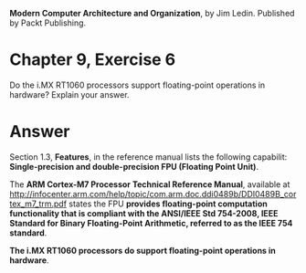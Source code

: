 __Modern Computer Architecture and Organization__, by Jim Ledin. Published by Packt Publishing.
# Chapter 9, Exercise 6

Do the i.MX RT1060 processors support floating-point operations in hardware? Explain your answer.

# Answer
Section 1.3, **Features**, in the reference manual lists the following capabilit: **Single-precision and double-precision FPU (Floating Point Unit)**.

The **ARM Cortex-M7 Processor Technical Reference Manual**, available at http://infocenter.arm.com/help/topic/com.arm.doc.ddi0489b/DDI0489B_cortex_m7_trm.pdf states the FPU  **provides floating-point computation functionality that is compliant with the ANSI/IEEE Std 754-2008, IEEE Standard for Binary Floating-Point Arithmetic, referred to as the IEEE 754 standard**.

**The i.MX RT1060 processors do support floating-point operations in hardware**.
